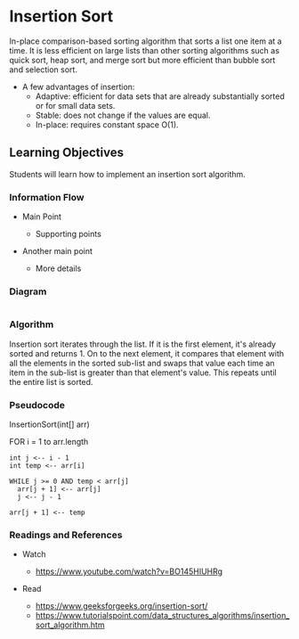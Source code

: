 # Insertion Sort
In-place comparison-based sorting algorithm that sorts a list one item at a time. It is less efficient on large lists than other sorting algorithms such as quick sort, heap sort, and merge sort but more efficient than bubble sort and selection sort.
* A few advantages of insertion:
  * Adaptive: efficient for data sets that are already substantially sorted or for small data sets.
  * Stable: does not change if the values are equal.
  * In-place: requires constant space O(1).

## Learning Objectives
Students will learn how to implement an insertion sort algorithm.

### Information Flow
* Main Point
  * Supporting points

* Another main point
  * More details

### Diagram
![]()

### Algorithm
Insertion sort iterates through the list. If it is the first element, it's already sorted and returns 1. On to the next element, it compares that element with all the elements in the sorted sub-list and swaps that value each time an item in the sub-list is greater than that element's value. This repeats until the entire list is sorted.

### Pseudocode

InsertionSort(int[] arr)

  FOR i = 1 to arr.length
  
    int j <-- i - 1
    int temp <-- arr[i]
    
    WHILE j >= 0 AND temp < arr[j]
      arr[j + 1] <-- arr[j]
      j <-- j - 1
      
    arr[j + 1] <-- temp

### Readings and References
* Watch
  * https://www.youtube.com/watch?v=BO145HIUHRg

* Read
  * https://www.geeksforgeeks.org/insertion-sort/
  * https://www.tutorialspoint.com/data_structures_algorithms/insertion_sort_algorithm.htm
